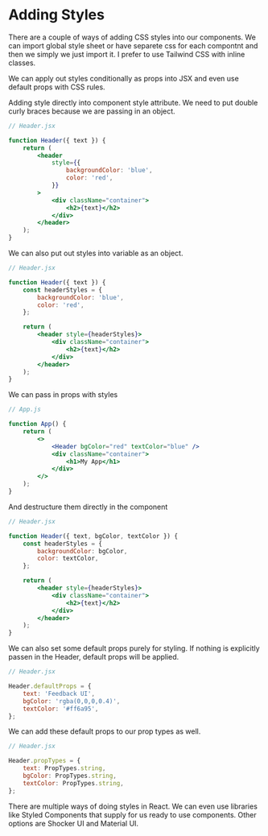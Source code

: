 # **Adding Styles**

There are a couple of ways of adding CSS styles into our components. We can import global style sheet or have separete css for each compontnt and then we simply we just import it. I prefer to use Tailwind CSS with inline classes.

We can apply out styles conditionally as props into JSX and even use default props with CSS rules.

Adding style directly into component style attribute. We need to put double curly braces because we are passing in an object.

```jsx
// Header.jsx

function Header({ text }) {
	return (
		<header
			style={{
				backgroundColor: 'blue',
				color: 'red',
			}}
		>
			<div className="container">
				<h2>{text}</h2>
			</div>
		</header>
	);
}
```

We can also put out styles into variable as an object.

```jsx
// Header.jsx

function Header({ text }) {
	const headerStyles = {
		backgroundColor: 'blue',
		color: 'red',
	};

	return (
		<header style={headerStyles}>
			<div className="container">
				<h2>{text}</h2>
			</div>
		</header>
	);
}
```

We can pass in props with styles

```jsx
// App.js

function App() {
	return (
		<>
			<Header bgColor="red" textColor="blue" />
			<div className="container">
				<h1>My App</h1>
			</div>
		</>
	);
}
```

And destructure them directly in the component

```jsx
// Header.jsx

function Header({ text, bgColor, textColor }) {
	const headerStyles = {
		backgroundColor: bgColor,
		color: textColor,
	};

	return (
		<header style={headerStyles}>
			<div className="container">
				<h2>{text}</h2>
			</div>
		</header>
	);
}
```

We can also set some default props purely for styling. If nothing is explicitly passen in the Header, default props will be applied.

```jsx
// Header.jsx

Header.defaultProps = {
	text: 'Feedback UI',
	bgColor: 'rgba(0,0,0,0.4)',
	textColor: '#ff6a95',
};
```

We can add these default props to our prop types as well.

```jsx
// Header.jsx

Header.propTypes = {
	text: PropTypes.string,
	bgColor: PropTypes.string,
	textColor: PropTypes.string,
};
```

There are multiple ways of doing styles in React. We can even use libraries like Styled Components that supply for us ready to use components. Other options are Shocker UI and Material UI.
